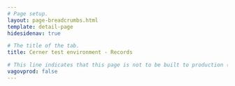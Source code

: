 ```yaml
---
# Page setup.
layout: page-breadcrumbs.html
template: detail-page
hidesidenav: true

# The title of the tab.
title: Cerner test environment - Records

# This line indicates that this page is not to be built to production (www.va.gov)
vagovprod: false
---
```


<div data-widget-type="get-medical-records-page"></div>
